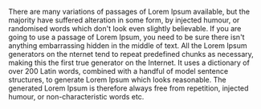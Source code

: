There are many variations of passages of Lorem Ipsum available,
but the majority have suffered alteration in some form, by injected
humour, or randomised words which don't look even slightly believable. If you are
going to use a passage of Lorem Ipsum, you need to be sure there isn't anything
embarrassing hidden in the middle of text. All the Lorem Ipsum generators on the 
nternet tend to repeat predefined chunks as necessary, making this the first true
generator on the Internet. It uses a dictionary of over 200 Latin words, combined
with a handful of model sentence structures, to generate Lorem Ipsum which looks
reasonable. The generated Lorem Ipsum is therefore always free from repetition,
injected humour, or non-characteristic words etc.
